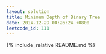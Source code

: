 ```yaml
---
layout: solution
title: Minimum Depth of Binary Tree
date: 2014-12-29 00:26:24 +0800
leetcode_id: 111
---
```

{% include_relative README.md %}
